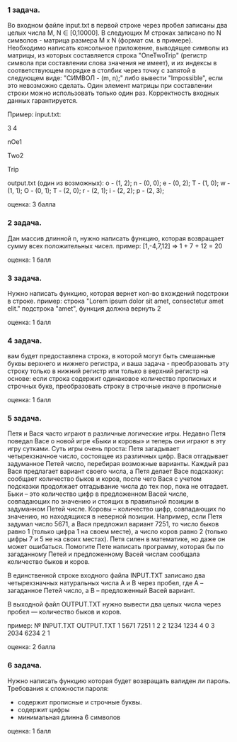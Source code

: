 ### 1 задача.

Во входном файле input.txt в первой строке через пробел записаны два целых числа M, N ∈ [0,10000]. В следующих M строках записано по N символов - матрица размера M x N (формат см. в примере). Необходимо написать консольное приложение, выводящее символы из матрицы, из которых составляется строка "OneTwoTrip" (регистр символа при составлении слова значения не имеет), и их индексы в соответствующем порядке в столбик через точку с запятой в следующем виде: "СИМВОЛ - (m, n);" либо вывести "Impossible", если это невозможно сделать. Один элемент матрицы при составлении строки можно использовать только один раз. Корректность входных данных гарантируется.

Пример:
input.txt:

3 4

nOe1

Two2

Trip

output.txt (один из возможных):
o - (1, 2);
n - (0, 0);
e - (0, 2);
T - (1, 0);
w - (1, 1);
O - (0, 1);
T - (2, 0);
r - (2, 1);
i - (2, 2);
p - (2, 3);

оценка: 3 балла

### 2 задача.

Дан массив длинной n, нужно написать функцию, которая возвращает сумму всех положительных чисел.
пример: [1,-4,7,12] => 1 + 7 + 12 = 20

оценка: 1 балл

### 3 задача.

Нужно написать функцию, которая вернет кол-во вхождений подстроки в строке.
пример: строка "Lorem ipsum dolor sit amet, consectetur amet elit." подстрока "amet", функция должна вернуть 2

оценка: 1 балл

### 4 задача.

вам будет предоставлена строка, в которой могут быть смешанные буквы верхнего и нижнего регистра, и ваша задача - преобразовать эту строку только в нижний регистр или только в верхний регистр на основе:
если строка содержит одинаковое количество прописных и строчных букв, преобразовать строку в строчные иначе в прописные

оценка: 1 балл

### 5 задача.

Петя и Вася часто играют в различные логические игры. Недавно Петя поведал Васе о новой игре «Быки и коровы» и теперь они играют в эту игру сутками. Суть игры очень проста: Петя загадывает четырехзначное число, состоящее из различных цифр. Вася отгадывает задуманное Петей число, перебирая возможные варианты. Каждый раз Вася предлагает вариант своего числа, а Петя делает Васе подсказку: сообщает количество быков и коров, после чего Вася с учетом подсказки продолжает отгадывание числа до тех пор, пока не отгадает. Быки – это количество цифр в предложенном Васей числе, совпадающих по значению и стоящих в правильной позиции в задуманном Петей числе. Коровы – количество цифр, совпадающих по значению, но находящихся в неверной позиции. Например, если Петя задумал число 5671, а Вася предложил вариант 7251, то число быков равно 1 (только цифра 1 на своем месте), а число коров равно 2 (только цифры 7 и 5 не на своих местах). Петя силен в математике, но даже он может ошибаться. Помогите Пете написать программу, которая бы по загаданному Петей и предложенному Васей числам сообщала количество быков и коров.

В единственной строке входного файла INPUT.TXT записано два четырехзначных натуральных числа A и B через пробел, где А – загаданное Петей число, а В – предложенный Васей вариант.

В выходной файл OUTPUT.TXT нужно вывести два целых числа через пробел — количество быков и коров.

пример:
№	INPUT.TXT	OUTPUT.TXT
1	5671 7251	1 2
2	1234 1234	4 0
3	2034 6234	2 1

оценка: 2 балла

### 6 задача.

Нужно написать функцию которая будет возвращать валиден ли пароль. Требования к сложности пароля:
* содержит прописные и строчные буквы.
* содержит цифры
* минимальная длинна 6 символов

оценка: 1 балл
